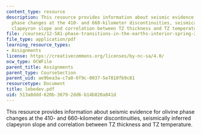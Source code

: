 ```yaml
---
content_type: resource
description: This resource provides information about seismic evidence for olivine
  phase changes at the 410- and 660-kilometer discontinuities, seismically inferred
  clapeyron slope and correlation between TZ thickness and TZ temperature.
file: /courses/12-581-phase-transitions-in-the-earths-interior-spring-2005/513a8ddd620b36792dd6b14b820a841d_lebedev.pdf
file_type: application/pdf
learning_resource_types:
- Assignments
license: https://creativecommons.org/licenses/by-nc-sa/4.0/
ocw_type: OCWFile
parent_title: Assignments
parent_type: CourseSection
parent_uid: ae9bea3a-c7a0-6f9c-0937-5e7810fb9c81
resourcetype: Document
title: lebedev.pdf
uid: 513a8ddd-620b-3679-2dd6-b14b820a841d
---
```

This resource provides information about seismic evidence for olivine phase changes at the 410- and 660-kilometer discontinuities, seismically inferred clapeyron slope and correlation between TZ thickness and TZ temperature.